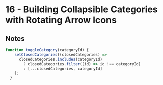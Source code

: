 # 16 - Building Collapsible Categories with Rotating Arrow Icons
## Notes

<TimeStamp start="2:07" end="2:10">

```jsx
function toggleCategory(categoryId) {
    setClosedCategories((closedCategories) =>
      closedCategories.includes(categoryId)
        ? closedCategories.filter((id) => id !== categoryId)
        : [...closedCategories, categoryId]
    );
  }
```

</TimeStamp>

